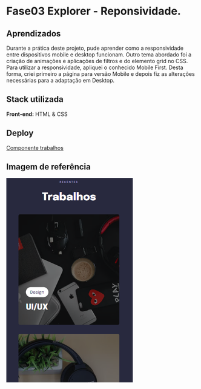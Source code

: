 
# Fase03 Explorer - Reponsividade.


## Aprendizados

Durante a prática deste projeto, pude aprender como a responsividade entre dispositivos mobile e desktop funcionam. Outro tema abordado foi a criação de animações e aplicações de filtros e do elemento grid no CSS.
Para utilizar a responsividade, apliquei o conhecido Mobile First. Desta forma, criei primeiro a página para versão Mobile e depois fiz as alterações necessárias para a adaptação em Desktop.

## Stack utilizada

**Front-end:** HTML & CSS



## Deploy

 <a href="https://componentetrabalhosstage03.netlify.app/" target="_blank">Componente trabalhos</a>

## Imagem de referência

<img src="https://github.com/jscloneski/Componentes-trabalhos/blob/main/2022-08-25%2021_15_59-Window.png">


